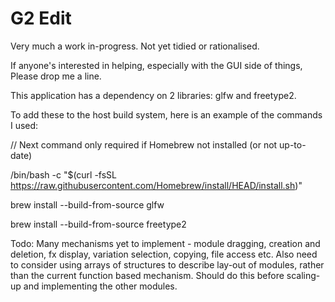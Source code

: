 # G2 Edit

Very much a work in-progress. Not yet tidied or rationalised.

If anyone's interested in helping, especially with the GUI side of things,
Please drop me a line.


This application has a dependency on 2 libraries: glfw and freetype2.

To add these to the host build system, here is an example of the commands I used:

// Next command only required if Homebrew not installed (or not up-to-date)

/bin/bash -c "$(curl -fsSL https://raw.githubusercontent.com/Homebrew/install/HEAD/install.sh)"

brew install --build-from-source glfw

brew install --build-from-source freetype2


Todo: Many mechanisms yet to implement - module dragging, creation and deletion, fx display, variation selection, copying,
file access etc.
Also need to consider using arrays of structures to describe lay-out of modules, rather than the current function based
mechanism. Should do this before scaling-up and implementing the other modules.

